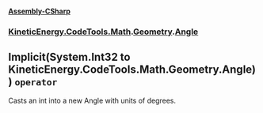 #### [Assembly-CSharp](./Assembly-CSharp.md 'Assembly-CSharp')
### [KineticEnergy.CodeTools.Math](./Assembly-CSharp.md#KineticEnergy-CodeTools-Math 'KineticEnergy.CodeTools.Math').[Geometry](./KineticEnergy-CodeTools-Math-Geometry.md 'KineticEnergy.CodeTools.Math.Geometry').[Angle](./KineticEnergy-CodeTools-Math-Geometry-Angle.md 'KineticEnergy.CodeTools.Math.Geometry.Angle')
## Implicit(System.Int32 to KineticEnergy.CodeTools.Math.Geometry.Angle)) `operator`
Casts an int into a new Angle with units of degrees.
